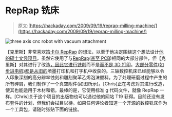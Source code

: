 # RepRap 铣床

> 原文:[https://hackaday.com/2009/09/19/reprap-milling-machine/](https://hackaday.com/2009/09/19/reprap-milling-machine/)

![three axis cnc robot with vacuum attachment](../Images/e6624160f4b61a22017e2f95ddd57dac.png "three axis cnc robot with vacuum attachment")

【克里斯】非常喜欢[笛卡尔 RepRap](http://reprap.org/bin/view/Main/McWire_Cartesian_Bot_1_2) 的想法，以至于他决定围绕这个想法设计[他的硕士文凭项目](http://www.chrismeighan.com/projects/three-axis-cnc-robot)。虽然它使用了与[RepRap](http://reprap.org/bin/view/Main/WebHome)([甚至 PCB](http://hackaday.com/2008/12/24/reprap-motherboard/))相同的大部分部件，但【克里斯】对其进行了改造[，因此它进行铣削](http://en.wikipedia.org/wiki/Milling_machine)而不是[而不是 3D 打印](http://en.wikipedia.org/wiki/3d_printing)。[大部分零件(如步进电机)都是从旧的](http://hackaday.com/2009/04/10/stepper-motor-controller-from-old-scanner/)喷墨打印机和打字机中收获的。三轴数控机床已经能够以令人印象深刻的高分辨率蚀刻和雕刻聚苯乙烯泡沫塑料。为了处理研磨过程中产生的所有碎屑，我们制作了一个真空附件(如图所示)。[Chris]正在考虑对其进行改造，使其也能适用于木材和铝。最棒的是，它使用标准 g 代码文件，就像 RepRap 一样。[Chris]关于这个项目的出版物也可以通过他的网站 T19 获得。目前还没有发布套件的计划，但我们会拭目以待。如果任何评论者知道一个开源的数控铣床作为一个工具包，请随时张贴下面的链接。